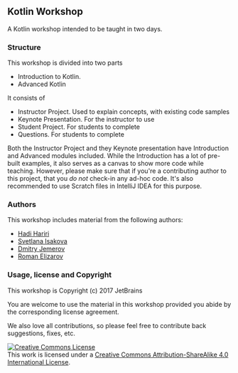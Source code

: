 ## Kotlin Workshop

A Kotlin workshop intended to be taught in two days. 

### Structure

This workshop is divided into two parts

* Introduction to Kotlin.
* Advanced Kotlin

It consists of 

* Instructor Project. Used to explain concepts, with existing code samples
* Keynote Presentation. For the instructor to use 
* Student Project. For students to complete
* Questions. For students to complete


Both the Instructor Project and they Keynote presentation have Introduction and Advanced modules included. While the Introduction 
has a lot of pre-built examples, it also serves as a canvas to show more code while teaching. However, please make sure that if you're 
a contributing author to this project, that you *do not* check-in any ad-hoc code. It's also recommended to use Scratch files in IntelliJ IDEA
for this purpose.

### Authors

This workshop includes material from the following authors:

* [Hadi Hariri](https://github.com/hhariri)
* [Svetlana Isakova](https://github.com/svtk)
* [Dmitry Jemerov](https://github.com/yole)
* [Roman Elizarov](https://gitub.com/elizarov)

### Usage, license and Copyright

This workshop is Copyright (c) 2017 JetBrains

You are welcome to use the material in this workshop provided you abide by the corresponding license agreement. 

We also love all contributions, so please feel free to contribute back suggestions, fixes, etc.

<a rel="license" href="http://creativecommons.org/licenses/by-sa/4.0/"><img alt="Creative Commons License" style="border-width:0" src="https://i.creativecommons.org/l/by-sa/4.0/88x31.png" /></a><br />This work is licensed under a <a rel="license" href="http://creativecommons.org/licenses/by-sa/4.0/">Creative Commons Attribution-ShareAlike 4.0 International License</a>.


